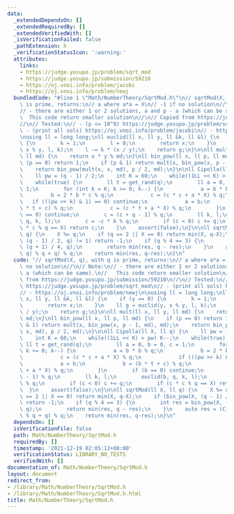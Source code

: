 ```yaml
---
data:
  _extendedDependsOn: []
  _extendedRequiredBy: []
  _extendedVerifiedWith: []
  _isVerificationFailed: false
  _pathExtension: h
  _verificationStatusIcon: ':warning:'
  attributes:
    links:
    - https://judge.yosupo.jp/problem/sqrt_mod
    - https://judge.yosupo.jp/submission/59210
    - https://oj.vnoi.info/problem/jacobi
    - https://oj.vnoi.info/problem/newj
  bundledCode: "#line 1 \"Math/NumberTheory/SqrtMod.h\"\n// sqrtMod(X, q), with q\
    \ is prime, returns:\n// a where a*a = X\n// -1 if no solution\n//\n// Note:\n\
    // - there are either 1 or 2 solutions, a and p - a (which can be same).\n// \
    \  This code return smaller solution\n//\n// Copied from https://judge.yosupo.jp/submission/59210\n\
    //\n// Tested:\n// - (p <= 10^9) https://judge.yosupo.jp/problem/sqrt_mod\n//\
    \ - (print all sols) https://oj.vnoi.info/problem/jacobi\n// - https://oj.vnoi.info/problem/newj\n\
    \nusing ll = long long;\nll euclid(ll x, ll y, ll &k, ll &l) {\n    if (y == 0)\
    \ {\n        k = 1;\n        l = 0;\n        return x;\n    }\n    ll g = euclid(y,\
    \ x % y, l, k);\n    l -= k * (x / y);\n    return g;\n}\n\nll mult(ll x, ll y,\
    \ ll md) {\n    return x * y % md;\n}\nll bin_pow(ll x, ll p, ll md) {\n    if\
    \ (p == 0) return 1;\n    if (p & 1) return mult(x, bin_pow(x, p - 1, md), md);\n\
    \    return bin_pow(mult(x, x, md), p / 2, md);\n}\n\nll Cipolla(ll X, ll q) {\n\
    \    ll pw = (q - 1) / 2;\n    int K = 60;\n    while((1LL << K) > pw) K--;\n\
    \    while(true) {\n        ll t = get_rand(q);\n        ll a = 0, b = 0, c =\
    \ 1;\n        for (int k = K; k >= 0; k--) {\n            a = b * b % q;\n   \
    \         b = 2 * b * c % q;\n            c = (c * c + a * X) % q;\n         \
    \   if (((pw >> k) & 1) == 0) continue;\n            a = b;\n            b = (b\
    \ * t + c) % q;\n            c = (c * t + a * X) % q;\n        }\n        if (b\
    \ == 0) continue;\n        c = (c + q - 1) % q;\n        ll k, l;\n        euclid(b,\
    \ q, k, l);\n        c = -c * k % q;\n        if (c < 0) c += q;\n        if (c\
    \ * c % q == X) return c;\n    }\n    assert(false);\n}\n\nll sqrtMod(ll X, ll\
    \ q) {\n    X %= q;\n    if (q == 2 || X == 0) return min(X, q-X);\n    if (bin_pow(X,\
    \ (q - 1) / 2, q) != 1) return -1;\n    if (q % 4 == 3) {\n        int res = bin_pow(X,\
    \ (q + 1) / 4, q);\n        return min(res, q - res);\n    }\n    auto res = (Cipolla(X,\
    \ q) % q + q) % q;\n    return min(res, q-res);\n}\n"
  code: "// sqrtMod(X, q), with q is prime, returns:\n// a where a*a = X\n// -1 if\
    \ no solution\n//\n// Note:\n// - there are either 1 or 2 solutions, a and p -\
    \ a (which can be same).\n//   This code return smaller solution\n//\n// Copied\
    \ from https://judge.yosupo.jp/submission/59210\n//\n// Tested:\n// - (p <= 10^9)\
    \ https://judge.yosupo.jp/problem/sqrt_mod\n// - (print all sols) https://oj.vnoi.info/problem/jacobi\n\
    // - https://oj.vnoi.info/problem/newj\n\nusing ll = long long;\nll euclid(ll\
    \ x, ll y, ll &k, ll &l) {\n    if (y == 0) {\n        k = 1;\n        l = 0;\n\
    \        return x;\n    }\n    ll g = euclid(y, x % y, l, k);\n    l -= k * (x\
    \ / y);\n    return g;\n}\n\nll mult(ll x, ll y, ll md) {\n    return x * y %\
    \ md;\n}\nll bin_pow(ll x, ll p, ll md) {\n    if (p == 0) return 1;\n    if (p\
    \ & 1) return mult(x, bin_pow(x, p - 1, md), md);\n    return bin_pow(mult(x,\
    \ x, md), p / 2, md);\n}\n\nll Cipolla(ll X, ll q) {\n    ll pw = (q - 1) / 2;\n\
    \    int K = 60;\n    while((1LL << K) > pw) K--;\n    while(true) {\n       \
    \ ll t = get_rand(q);\n        ll a = 0, b = 0, c = 1;\n        for (int k = K;\
    \ k >= 0; k--) {\n            a = b * b % q;\n            b = 2 * b * c % q;\n\
    \            c = (c * c + a * X) % q;\n            if (((pw >> k) & 1) == 0) continue;\n\
    \            a = b;\n            b = (b * t + c) % q;\n            c = (c * t\
    \ + a * X) % q;\n        }\n        if (b == 0) continue;\n        c = (c + q\
    \ - 1) % q;\n        ll k, l;\n        euclid(b, q, k, l);\n        c = -c * k\
    \ % q;\n        if (c < 0) c += q;\n        if (c * c % q == X) return c;\n  \
    \  }\n    assert(false);\n}\n\nll sqrtMod(ll X, ll q) {\n    X %= q;\n    if (q\
    \ == 2 || X == 0) return min(X, q-X);\n    if (bin_pow(X, (q - 1) / 2, q) != 1)\
    \ return -1;\n    if (q % 4 == 3) {\n        int res = bin_pow(X, (q + 1) / 4,\
    \ q);\n        return min(res, q - res);\n    }\n    auto res = (Cipolla(X, q)\
    \ % q + q) % q;\n    return min(res, q-res);\n}\n"
  dependsOn: []
  isVerificationFile: false
  path: Math/NumberTheory/SqrtMod.h
  requiredBy: []
  timestamp: '2021-12-19 02:05:12+08:00'
  verificationStatus: LIBRARY_NO_TESTS
  verifiedWith: []
documentation_of: Math/NumberTheory/SqrtMod.h
layout: document
redirect_from:
- /library/Math/NumberTheory/SqrtMod.h
- /library/Math/NumberTheory/SqrtMod.h.html
title: Math/NumberTheory/SqrtMod.h
---
```

